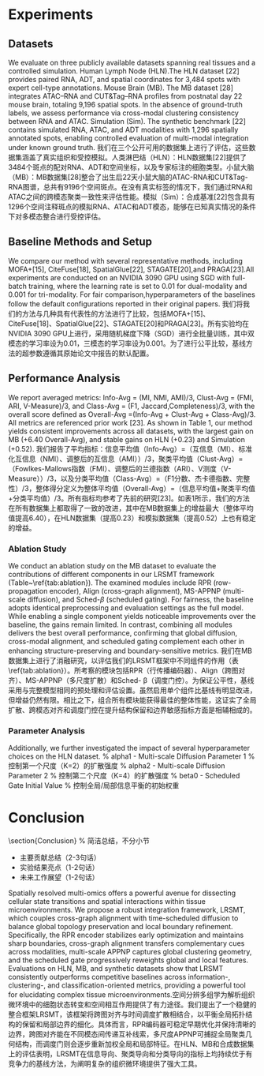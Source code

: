 
# Experiments

## Datasets
We evaluate on three publicly available datasets spanning real tissues and a controlled simulation. Human Lymph Node (HLN).The HLN dataset [22] provides paired RNA, ADT, and spatial coordinates for 3,484 spots with expert cell-type annotations. Mouse Brain (MB). The MB dataset [28] integrates ATAC–RNA and CUT&Tag–RNA profiles from postnatal day 22 mouse brain, totaling 9,196 spatial spots. In the absence of ground-truth labels, we assess performance via cross-modal clustering consistency between RNA and ATAC. Simulation (Sim). The synthetic benchmark [22] contains simulated RNA, ATAC, and ADT modalities with 1,296 spatially annotated spots, enabling controlled evaluation of multi-modal integration under known ground truth.
我们在三个公开可用的数据集上进行了评估，这些数据集涵盖了真实组织和受控模拟。人类淋巴结（HLN）：HLN数据集[22]提供了3484个斑点的配对RNA、ADT和空间坐标，以及专家标注的细胞类型。小鼠大脑（MB）：MB数据集[28]整合了出生后22天小鼠大脑的ATAC-RNA和CUT&Tag-RNA图谱，总共有9196个空间斑点。在没有真实标签的情况下，我们通过RNA和ATAC之间的跨模态聚类一致性来评估性能。模拟（Sim）：合成基准[22]包含具有1296个空间注释斑点的模拟RNA、ATAC和ADT模态，能够在已知真实情况的条件下对多模态整合进行受控评估。
## Baseline Methods and Setup
We compare our method with several representative methods, including MOFA+[15], CiteFuse[18], SpatialGlue[22], STAGATE[20],and PRAGA[23].All experiments are conducted on an NVIDIA 3090 GPU using SGD with full-batch training, where the learning rate is set to 0.01 for dual-modality and 0.001 for tri-modality. For fair comparison,hyperparameters of the baselines follow the default configurations reported in their original papers.
我们将我们的方法与几种具有代表性的方法进行了比较，包括MOFA+[15]、CiteFuse[18]、SpatialGlue[22]、STAGATE[20]和PRAGA[23]。所有实验均在NVIDIA 3090 GPU上进行，采用随机梯度下降（SGD）进行全批量训练，其中双模态的学习率设为0.01，三模态的学习率设为0.001。为了进行公平比较，基线方法的超参数遵循其原始论文中报告的默认配置。
## Performance Analysis
We report averaged metrics: Info-Avg = (MI, NMI, AMI)/3, Clust-Avg = (FMI, ARI, V-Measure)/3, and Class-Avg = (F1, Jaccard,Completeness)/3, with the overall score defined as Overall-Avg =(Info-Avg + Clust-Avg + Class-Avg)/3. All metrics are referenced prior work [23]. As shown in Table 1, our method yields consistent improvements across all datasets, with the largest gain on MB (+6.40 Overall-Avg), and stable gains on HLN (+0.23) and Simulation (+0.52).
我们报告了平均指标：信息平均值（Info-Avg）=（互信息（MI）、标准化互信息（NMI）、调整后的互信息（AMI））/3，聚类平均值（Clust-Avg）=（Fowlkes-Mallows指数（FMI）、调整后的兰德指数（ARI）、V测度（V-Measure））/3，以及分类平均值（Class-Avg）=（F1分数、杰卡德指数、完整性）/3，整体得分定义为整体平均值（Overall-Avg）=（信息平均值+聚类平均值+分类平均值）/3。所有指标均参考了先前的研究[23]。如表1所示，我们的方法在所有数据集上都取得了一致的改进，其中在MB数据集上的增益最大（整体平均值提高6.40），在HLN数据集（提高0.23）和模拟数据集（提高0.52）上也有稳定的增益。
### Ablation Study
We conduct an ablation study on the MB dataset to evaluate the contributions of different components in our LRSMT framework (Table~\ref{tab:ablation}). The examined modules include RPR (row-propagation encoder), Align (cross-graph alignment), MS-APPNP (multi-scale diffusion), and Sched-$\beta$ (scheduled gating). For fairness, the baseline adopts identical preprocessing and evaluation settings as the full model. While enabling a single component yields noticeable improvements over the baseline, the gains remain limited. In contrast, combining all modules delivers the best overall performance, confirming that global diffusion, cross-modal alignment, and scheduled gating complement each other in enhancing structure-preserving and boundary-sensitive metrics.
我们在MB数据集上进行了消融研究，以评估我们的LRSMT框架中不同组件的作用（表\ref{tab:ablation}）。所考察的模块包括RPR（行传播编码器）、Align（跨图对齐）、MS-APPNP（多尺度扩散）和Sched- β（调度门控）。为保证公平性，基线采用与完整模型相同的预处理和评估设置。虽然启用单个组件比基线有明显改进，但增益仍然有限。相比之下，组合所有模块能获得最佳的整体性能，这证实了全局扩散、跨模态对齐和调度门控在提升结构保留和边界敏感指标方面是相辅相成的。

### Parameter Analysis
Additionally, we further investigated the impact of several hyperparameter choices on the HLN dataset. 
% alpha1 - Multi-scale Diffusion Parameter 1
% 控制第一个尺度（K=2）的扩散强度
% alpha2 - Multi-scale Diffusion Parameter 2
% 控制第二个尺度（K=4）的扩散强度
% beta0 - Scheduled Gate Initial Value
% 控制全局/局部信息平衡的初始权重

# Conclusion
\section{Conclusion}
% 简洁总结，不分小节
- 主要贡献总结（2-3句话）
- 实验结果亮点（1-2句话）
- 未来工作展望（1-2句话）

Spatially resolved multi-omics offers a powerful avenue for dissecting cellular state transitions and spatial interactions within tissue microenvironments. We propose a robust integration framework, LRSMT, which couples cross-graph alignment with time-scheduled diffusion to balance global topology preservation and local boundary refinement. Specifically, the RPR encoder stabilizes early optimization and maintains sharp boundaries, cross-graph alignment transfers complementary cues across modalities, multi-scale APPNP captures global clustering geometry, and the scheduled gate progressively reweights global and local features. Evaluations on HLN, MB, and synthetic datasets show that LRSMT consistently outperforms competitive baselines across information-, clustering-, and classification-oriented metrics, providing a powerful tool for elucidating complex tissue microenvironments.空间分辨多组学为解析组织微环境中的细胞状态转变和空间相互作用提供了有力途径。我们提出了一个稳健的整合框架LRSMT，该框架将跨图对齐与时间调度扩散相结合，以平衡全局拓扑结构的保留和局部边界的细化。具体而言，RPR编码器可稳定早期优化并保持清晰的边界，跨图对齐能在不同模态间传递互补线索，多尺度APPNP可捕捉全局聚类几何结构，而调度门则会逐步重新加权全局和局部特征。在HLN、MB和合成数据集上的评估表明，LRSMT在信息导向、聚类导向和分类导向的指标上均持续优于有竞争力的基线方法，为阐明复杂的组织微环境提供了强大工具。
